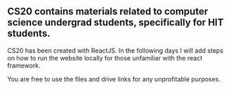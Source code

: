 ## CS20 contains materials related to computer science undergrad students, specifically for HIT students.


CS20 has been created with ReactJS.
In the following days I will add steps on how to run the website locally for those unfamiliar with the react framework.



You are free to use the files and drive links for any unprofitable purposes. 
